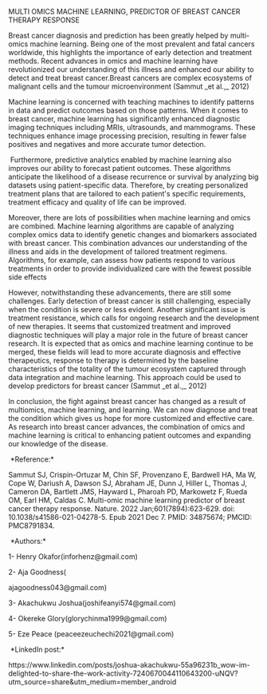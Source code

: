 MULTI OMICS MACHINE LEARNING, PREDICTOR OF BREAST CANCER THERAPY RESPONSE 

Breast cancer diagnosis and prediction has been greatly helped by multi-omics machine learning. Being one of the most prevalent and fatal cancers worldwide, this highlights the importance of early detection and treatment methods. Recent advances in omics and machine learning have revolutionized our understanding of this illness and enhanced our ability to detect and treat breast cancer.Breast cancers are complex ecosystems of malignant cells and the tumour microenvironment (Sammut \_et al.,\_ 2012)

Machine learning is concerned with teaching machines to identify patterns in data and predict outcomes based on those patterns. When it comes to breast cancer, machine learning has significantly enhanced diagnostic imaging techniques including MRIs, ultrasounds, and mammograms. These techniques enhance image processing precision, resulting in fewer false positives and negatives and more accurate tumor detection.

 Furthermore, predictive analytics enabled by machine learning also improves our ability to forecast patient outcomes. These algorithms anticipate the likelihood of a disease recurrence or survival by analyzing big datasets using patient-specific data. Therefore, by creating personalized treatment plans that are tailored to each patient's specific requirements, treatment efficacy and quality of life can be improved.

Moreover, there are lots of possibilities when machine learning and omics are combined. Machine learning algorithms are capable of analyzing complex omics data to identify genetic changes and biomarkers associated with breast cancer. This combination advances our understanding of the illness and aids in the development of tailored treatment regimens. Algorithms, for example, can assess how patients respond to various treatments in order to provide individualized care with the fewest possible side effects

However, notwithstanding these advancements, there are still some challenges. Early detection of breast cancer is still challenging, especially when the condition is severe or less evident. Another significant issue is treatment resistance, which calls for ongoing research and the development of new therapies. It seems that customized treatment and improved diagnostic techniques will play a major role in the future of breast cancer research. It is expected that as omics and machine learning continue to be merged, these fields will lead to more accurate diagnosis and effective therapeutics, response to therapy is determined by the baseline characteristics of the totality of the tumour ecosystem captured through data integration and machine learning. This approach could be used to develop predictors for breast cancer (Sammut \_et al.,\_ 2012)

In conclusion, the fight against breast cancer has changed as a result of multiomics, machine learning, and learning. We can now diagnose and treat the condition which gives us hope for more customized and effective care. As research into breast cancer advances, the combination of omics and machine learning is critical to enhancing patient outcomes and expanding our knowledge of the disease.

 \*Reference:\* 

Sammut SJ, Crispin-Ortuzar M, Chin SF, Provenzano E, Bardwell HA, Ma W, Cope W, Dariush A, Dawson SJ, Abraham JE, Dunn J, Hiller L, Thomas J, Cameron DA, Bartlett JMS, Hayward L, Pharoah PD, Markowetz F, Rueda OM, Earl HM, Caldas C. Multi-omic machine learning predictor of breast cancer therapy response. Nature. 2022 Jan;601(7894):623-629. doi: 10.1038/s41586-021-04278-5. Epub 2021 Dec 7. PMID: 34875674; PMCID: PMC8791834.

 \*Authors:\* 

1- Henry Okafor(inforhenz\@gmail.com)

2- Aja Goodness(

ajagoodness043\@gmail.com)

3- Akachukwu Joshua(joshifeanyi574\@gmail.com)

4- Okereke Glory(glorychinma1999\@gmail.com)

5- Eze Peace (peaceezeuchechi2021\@gmail.com)

 \*LinkedIn post:\* 

https\://www\.linkedin.com/posts/joshua-akachukwu-55a96231b\_wow-im-delighted-to-share-the-work-activity-7240670044110643200-uNQV?utm\_source=share\&utm\_medium=member\_android
